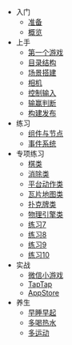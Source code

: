 * 入门
    * [准备](prepare)
    * [概览](preview)
* 上手
    * [第一个游戏](first-game)
    * [目录结构](#)
    * [场景搭建](#)
    * [相机](#)
    * [控制输入](#)
    * [输赢判断](#)
    * [构建发布](#)
* 练习
    * [组件与节点](#)
    * [事件系统](#)
* 专项练习
    * [棋类](#)
    * [消除类](#)
    * [平台动作类](#)
    * [瓦片地图类](#)
    * [扑克牌类](#)
    * [物理引擎类](#)
    * [练习7](#)
    * [练习8](#)
    * [练习9](#)
    * [练习10](#)
* 实战
    * [微信小游戏](#)
    * [TapTap](#)
    * [AppStore](#)
* 养生
    * [早睡早起](#)
    * [多喝热水](#)
    * [多运动](#)